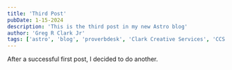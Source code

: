```yaml
---
title: 'Third Post'
pubDate: 1-15-2024
description: 'This is the third post in my new Astro blog'
author: 'Greg R Clark Jr'
tags: ['astro', 'blog', 'proverbdesk', 'Clark Creative Services', 'CCS']
---
```


After a successful first post, I decided to do another.
